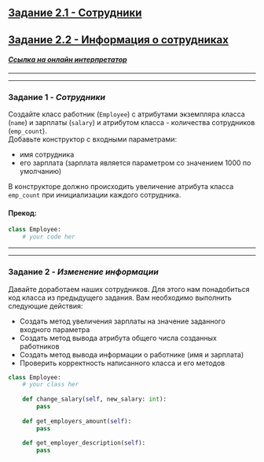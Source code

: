 ## [Задание 2.1 - Сотрудники](#task_1)
## [Задание 2.2 - Информация о сотрудниках](#task_2)

#### [_Ссылка на онлайн интерпретатор_](https://www.online-python.com/)
_________________________________________
_________________________________________

### Задание 1 - _Сотрудники_ <a name="task_1"></a>
Создайте класс работник (`Employee`) с атрибутами экземпляра класса (`name`) и зарплаты (`salary`) 
и атрибутом класса - количества сотрудников (`emp_count`).  
Добавьте конструктор с входными параметрами: 
- имя сотрудника
- его зарплата (зарплата является параметром со значением 1000 по умолчанию)

В конструкторе должно происходить увеличение атрибута класса `emp_count` при инициализации каждого сотрудника.
#### Прекод:
```python
class Employee:
    # your code her
```

_________________________________________
_________________________________________
### Задание 2 - _Изменение информации_<a name="task_2"></a>
Давайте доработаем наших сотрудников. Для этого нам понадобиться код класса из предыдущего задания.
Вам необходимо выполнить следующие действия:
- Создать метод увеличения зарплаты на значение заданного входного параметра
- Создать метод вывода атрибута общего числа созданных работников
- Создать метод вывода информации о работнике (имя и зарплата)
- Проверить корректность написанного класса и его методов

```python
class Employee:
    # your class her
    
    def change_salary(self, new_salary: int):
        pass
    
    def get_employers_amount(self):
        pass
    
    def get_employer_description(self):
        pass
```